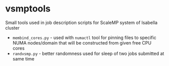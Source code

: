 # vsmptools
Small tools used in job description scripts for ScaleMP system of Isabella cluster

* `membind_cores.py` - used with `numactl` tool for pinning files to specific NUMA nodes/domain that will be constructed from given free CPU cores
* `randvsmp.py` - better randomness used for sleep of two jobs submitted at same time 
